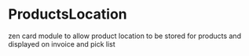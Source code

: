 # ProductsLocation
zen card module to allow product location to be stored for products and displayed on invoice and pick list
